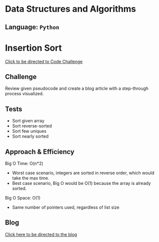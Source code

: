 # Data Structures and Algorithms

## Language: `Python`

# Insertion Sort
[Click to be directed to Code Challenge](https://github.com/gracerosemary/data-structures-and-algorithms/tree/master/python/challenges/insertion_sort)       

## Challenge
Review given pseudocode and create a blog article with a step-through process visualized.

## Tests
- Sort given array
- Sort reverse-sorted
- Sort few uniques
- Sort nearly sorted

## Approach & Efficiency
Big O Time: O(n*2)  
- Worst case scenario, integers are sorted in reverse order, which would take the max time.
- Best case scenario, Big O would be O(1) because the array is already sorted.

Big O Space: O(1)
- Same number of pointers used, regardless of list size

## Blog
[Click here to be directed to the blog](challenges/insertion_sort/BLOG.md)  
